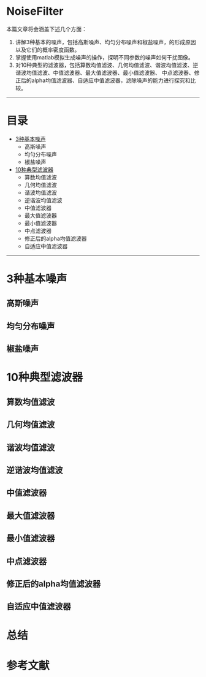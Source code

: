 # NoiseFilter  
本篇文章将会涵盖下述几个方面：  
1. 讲解3种基本的噪声，包括高斯噪声、均匀分布噪声和椒盐噪声，的形成原因以及它们的概率密度函数。  
2. 掌握使用matlab模拟生成噪声的操作，探明不同参数的噪声如何干扰图像。  
3. 对10种典型的滤波器，包括算数均值滤波、几何均值滤波、谐波均值滤波、逆谐波均值滤波、中值滤波器、最大值滤波器、最小值滤波器、
中点滤波器、修正后的alpha均值滤波器、自适应中值滤波器，滤除噪声的能力进行探究和比较。  
---
# 目录
* [3种基本噪声](#3种基本噪声)
  * 高斯噪声
  * 均匀分布噪声
  * 椒盐噪声
* [10种典型滤波器](#10种典型滤波器)
  * 算数均值滤波
  * 几何均值滤波
  * 谐波均值滤波
  * 逆谐波均值滤波
  * 中值滤波器
  * 最大值滤波器
  * 最小值滤波器
  * 中点滤波器
  * 修正后的alpha均值滤波器
  * 自适应中值滤波器
---
# 3种基本噪声  
## 高斯噪声
## 均匀分布噪声
## 椒盐噪声
# 10种典型滤波器  
## 算数均值滤波
## 几何均值滤波
## 谐波均值滤波
## 逆谐波均值滤波
## 中值滤波器
## 最大值滤波器
## 最小值滤波器
## 中点滤波器
## 修正后的alpha均值滤波器
## 自适应中值滤波器
# 总结
# 参考文献
